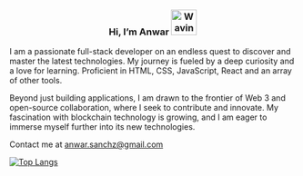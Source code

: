 

<h3 align="center", font-size:26px>
    Hi, I’m Anwar
    <img src="https://raw.githubusercontent.com/nixin72/nixin72/master/wave.gif" 
         alt="Waving hand animated gif"
         height="45"
         width="45" />
</h3>


I am a passionate full-stack developer on an endless quest to discover and master the latest technologies. 
My journey is fueled by a deep curiosity and a love for learning.
Proficient in HTML, CSS, JavaScript, React and an array of other tools.

Beyond just building applications, I am drawn to the frontier of Web 3 and open-source collaboration, where I seek to contribute and innovate.
My fascination with blockchain technology is growing, and I am eager to immerse myself further into its new technologies.

Contact me at anwar.sanchz@gmail.com

[![Top Langs](https://github-readme-stats.vercel.app/api/top-langs/?username=zleypner)](https://github.com/anuraghazra/github-readme-stats)
